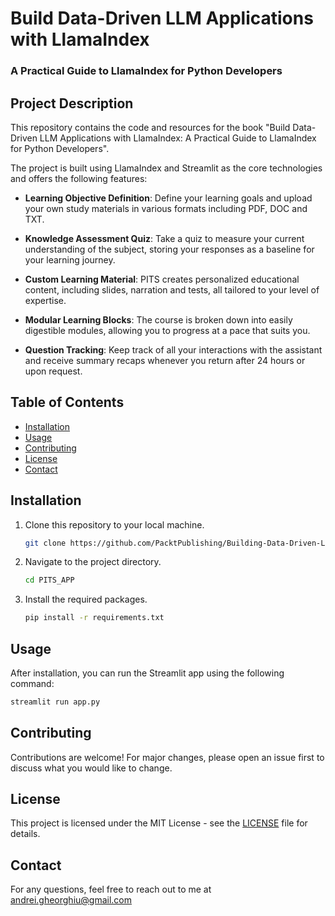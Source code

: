# Build Data-Driven LLM Applications with LlamaIndex
### A Practical Guide to LlamaIndex for Python Developers

## Project Description

This repository contains the code and resources for the book "Build Data-Driven LLM Applications with LlamaIndex: A Practical Guide to LlamaIndex for Python Developers".

The project is built using LlamaIndex and Streamlit as the core technologies and offers the following features:

- **Learning Objective Definition**: Define your learning goals and upload your own study materials in various formats including PDF, DOC and TXT.
  
- **Knowledge Assessment Quiz**: Take a quiz to measure your current understanding of the subject, storing your responses as a baseline for your learning journey.
  
- **Custom Learning Material**: PITS creates personalized educational content, including slides, narration and tests, all tailored to your level of expertise.
  
- **Modular Learning Blocks**: The course is broken down into easily digestible modules, allowing you to progress at a pace that suits you.
  
- **Question Tracking**: Keep track of all your interactions with the assistant and receive summary recaps whenever you return after 24 hours or upon request.

## Table of Contents

- [Installation](#installation)
- [Usage](#usage)
- [Contributing](#contributing)
- [License](#license)
- [Contact](#contact)

## Installation

1. Clone this repository to your local machine.
    ```bash
    git clone https://github.com/PacktPublishing/Building-Data-Driven-LLM-Applications-with-LlamaIndex
    ```

2. Navigate to the project directory.
    ```bash
    cd PITS_APP
    ```

3. Install the required packages.
    ```bash
    pip install -r requirements.txt
    ```

## Usage

After installation, you can run the Streamlit app using the following command:

```bash
streamlit run app.py
```
## Contributing

Contributions are welcome! For major changes, please open an issue first to discuss what you would like to change.

## License

This project is licensed under the MIT License - see the [LICENSE](LICENSE) file for details.

## Contact

For any questions, feel free to reach out to me at [andrei.gheorghiu@gmail.com](mailto:andrei.gheorghiu@gmail.com)


